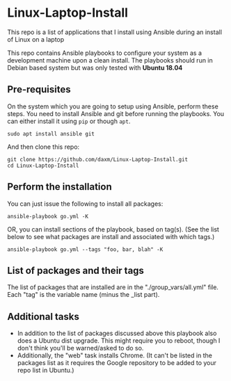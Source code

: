 # Linux-Laptop-Install
This repo is a list of applications that I install using Ansible during an install of Linux on a laptop

This repo contains Ansible playbooks to configure your system as a development machine upon a clean install. The playbooks should run in Debian based system but was only tested with **Ubuntu 18.04**

## Pre-requisites
On the system which you are going to setup using Ansible, perform these steps.
You need to install Ansible and git before running the playbooks. You can either install it using `pip` or though `apt`.
```
sudo apt install ansible git
```
And then clone this repo:
```
git clone https://github.com/daxm/Linux-Laptop-Install.git
cd Linux-Laptop-Install
```

## Perform the installation
You can just issue the following to install all packages:
```
ansible-playbook go.yml -K
```
OR, you can install sections of the playbook, based on tag(s).  (See the list below to see what packages are install and associated with which tags.)
```
ansible-playbook go.yml --tags "foo, bar, blah" -K
```

## List of packages and their tags
The list of packages that are installed are in the "./group_vars/all.yml" file.  Each "tag" is the variable name (minus the _list part).

## Additional tasks
- In addition to the list of packages discussed above this playbook also does a Ubuntu dist upgrade.  This might require you to reboot, though I don't think you'll be warned/asked to do so.
- Additionally, the "web" task installs Chrome.  (It can't be listed in the packages list as it requires the Google repository to be added to your repo list in Ubuntu.)

